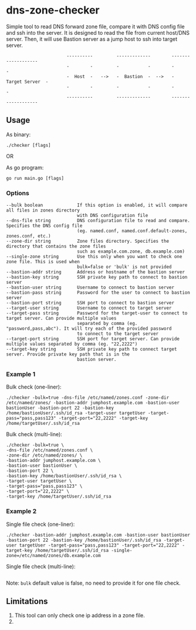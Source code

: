 # dns-zone-checker
Simple tool to read DNS forward zone file, compare it with DNS config file and ssh into the server. It is designed to read the file from current host/DNS server. Then, it will use Bastion server as a jump host to ssh into target server.

```
                       ----------         -------------        -------------------
                       -        -         -           -        -                 -
                       -  Host  -   -->   -  Bastion  -  -->   -  Target Server  -
                       -        -         -           -        -                 -
                       ----------         -------------        -------------------
```
## Usage
As binary:
```
./checker [flags]
```
OR

As go program:
```
go run main.go [flags]
```
### Options
```
--bulk boolean             If this option is enabled, it will compare all files in zones directory 
                           with DNS configuration file
--dns-file string          DNS configuration file to read and compare. Specifies the DNS config file 
                           (eg. named.conf, named.conf.default-zones, zones.conf, etc.)
--zone-dir string          Zone files directory. Specifies the directory that contains the zone files 
                           such as example.com.zone, db.example.com)
--single-zone string       Use this only when you want to check one zone file. This is used when 
                           bulk=false or 'bulk' is not provided
--bastion-addr string      Address or hostname of the bastion server
--bastion-key string       SSH private key path to connect to bastion server
--bastion-user string      Username to connect to bastion server
--bastion-pass string      Password for the user to connect to bastion server
--bastion-port string      SSH port to connect to bastion server
--target-user string       Username to connect to target server
--target-pass string       Password for the target-user to connect to target server. Can provide multiple values
                           separated by comma (eg. "password,pass,abc"). It will try each of the provided password
                           to connect to the target server
--target-port string       SSH port for target server. Can provide multiple values separated by comma (eg. "22,2222")
--target-key string        SSH private key path to connect target server. Provide private key path that is in the 
                           bastion server. 
```
### Example 1
Bulk check (one-liner):
```
./checker -bulk=true -dns-file /etc/named/zones.conf -zone-dir /etc/named/zones/ -bastion-addr jumphost.example.com -bastion-user bastionUser -bastion-port 22 -bastion-key /home/bastionUser/.ssh/id_rsa -target-user targetUser -target-pass="pass,pass123" -target-port="22,2222" -target-key /home/targetUser/.ssh/id_rsa
```

Bulk check (multi-line):
```
./checker -bulk=true \
-dns-file /etc/named/zones.conf \
-zone-dir /etc/named/zones/ \
-bastion-addr jumphost.example.com \
-bastion-user bastionUser \
-bastion-port 22 \
-bastion-key /home/bastionUser/.ssh/id_rsa \
-target-user targetUser \
-target-pass="pass,pass123" \
-target-port="22,2222" \
-target-key /home/targetUser/.ssh/id_rsa
```
### Example 2
Single file check (one-liner):
```
./checker -bastion-addr jumphost.example.com -bastion-user bastionUser -bastion-port 22 -bastion-key /home/bastionUser/.ssh/id_rsa -target-user targetUser -target-pass="pass,pass123" -target-port="22,2222" -target-key /home/targetUser/.ssh/id_rsa -single-zone=/etc/named/zones/db.example.com
```
Single file check (multi-line):
```
```
Note: `bulk` default value is false, no need to provide it for one file check.

## Limitations
1. This tool can only check one ip address in a zone file.
2. 
